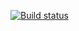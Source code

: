 [![Build status](https://ci.appveyor.com/api/projects/status/up87cgs469rumj1p?svg=true)](https://ci.appveyor.com/project/skif5074/aqa2-2)
